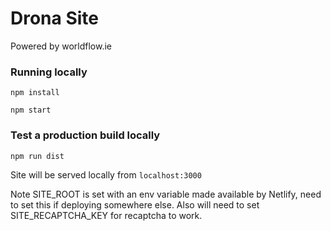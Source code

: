 # Drona Site
Powered by worldflow.ie
### Running locally
```
npm install

npm start
```

### Test a production build locally
```
npm run dist
```

Site will be served locally from `localhost:3000`

Note SITE_ROOT is set with an env variable made available by Netlify, need to set this if deploying somewhere else.
Also will need to set SITE_RECAPTCHA_KEY for recaptcha to work.
